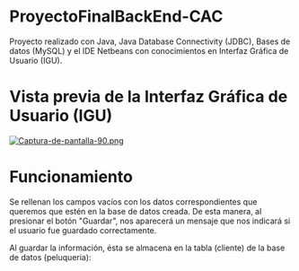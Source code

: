 # ProyectoFinalBackEnd-CAC
Proyecto realizado con Java, Java Database Connectivity (JDBC), Bases de datos (MySQL) y el IDE Netbeans con conocimientos en Interfaz Gráfica de Usuario (IGU).
# Vista previa de la Interfaz Gráfica de Usuario (IGU) 
[![Captura-de-pantalla-90.png](https://i.postimg.cc/yN1PDs8k/Captura-de-pantalla-90.png)](https://postimg.cc/YvPgVcgH)
# Funcionamiento
Se rellenan los campos vacíos con los datos correspondientes que queremos que estén en la base de datos creada. De esta manera, al presionar el botón "Guardar", nos aparecerá un mensaje que nos indicará si el usuario fue guardado correctamente.

Al guardar la información, ésta se almacena en la tabla (cliente) de la base de datos (peluqueria):
